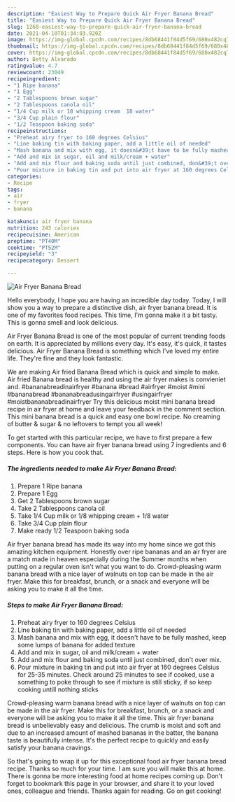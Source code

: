 ```yaml
---
description: "Easiest Way to Prepare Quick Air Fryer Banana Bread"
title: "Easiest Way to Prepare Quick Air Fryer Banana Bread"
slug: 1268-easiest-way-to-prepare-quick-air-fryer-banana-bread
date: 2021-04-10T01:34:03.920Z
image: https://img-global.cpcdn.com/recipes/8db68441f84d5f69/680x482cq70/air-fryer-banana-bread-recipe-main-photo.jpg
thumbnail: https://img-global.cpcdn.com/recipes/8db68441f84d5f69/680x482cq70/air-fryer-banana-bread-recipe-main-photo.jpg
cover: https://img-global.cpcdn.com/recipes/8db68441f84d5f69/680x482cq70/air-fryer-banana-bread-recipe-main-photo.jpg
author: Betty Alvarado
ratingvalue: 4.7
reviewcount: 23049
recipeingredient:
- "1 Ripe banana"
- "1 Egg"
- "2 Tablespoons brown sugar"
- "2 Tablespoons canola oil"
- "1/4 Cup milk or 18 whipping cream  18 water"
- "3/4 Cup plain flour"
- "1/2 Teaspoon baking soda"
recipeinstructions:
- "Preheat airy fryer to 160 degrees Celsius"
- "Line baking tin with baking paper, add a little oil of needed"
- "Mash banana and mix with egg, it doesn&#39;t have to be fully mashed, keep some lumps of banana for added texture"
- "Add and mix in sugar, oil and milk/cream + water"
- "Add and mix flour and baking soda until just combined, don&#39;t over mix."
- "Pour mixture in baking tin and put into air fryer at 160 degrees Celsius for 25-35 minutes. Check around 25 minutes to see if cooked, use a something to poke through to see if mixture is still sticky, if so keep cooking untill nothing sticks"
categories:
- Recipe
tags:
- air
- fryer
- banana

katakunci: air fryer banana 
nutrition: 243 calories
recipecuisine: American
preptime: "PT40M"
cooktime: "PT52M"
recipeyield: "3"
recipecategory: Dessert

---
```



![Air Fryer Banana Bread](https://img-global.cpcdn.com/recipes/8db68441f84d5f69/680x482cq70/air-fryer-banana-bread-recipe-main-photo.jpg)

Hello everybody, I hope you are having an incredible day today. Today, I will show you a way to prepare a distinctive dish, air fryer banana bread. It is one of my favorites food recipes. This time, I'm gonna make it a bit tasty. This is gonna smell and look delicious.

Air Fryer Banana Bread is one of the most popular of current trending foods on earth. It is appreciated by millions every day. It's easy, it's quick, it tastes delicious. Air Fryer Banana Bread is something which I've loved my entire life. They're fine and they look fantastic.

We are making Air fried Banana Bread which is quick and simple to make. Air fried Banana bread is healthy and using the air fryer makes is convieniet and. #bananabreadinairfryer #banana #bread #airfryer #moist #mini #bananabread #bananabreadusingairfryer #usingairfryer #moistbananabreadinairfryer Try this delicious moist mini banana bread recipe in air fryer at home and leave your feedback in the comment section. This mini banana bread is a quick and easy one bowl recipe. No creaming of butter &amp; sugar &amp; no leftovers to tempt you all week!


To get started with this particular recipe, we have to first prepare a few components. You can have air fryer banana bread using 7 ingredients and 6 steps. Here is how you cook that.

<!--inarticleads1-->

##### The ingredients needed to make Air Fryer Banana Bread:

1. Prepare 1 Ripe banana
1. Prepare 1 Egg
1. Get 2 Tablespoons brown sugar
1. Take 2 Tablespoons canola oil
1. Take 1/4 Cup milk or 1/8 whipping cream + 1/8 water
1. Take 3/4 Cup plain flour
1. Make ready 1/2 Teaspoon baking soda


Air fryer banana bread has made its way into my home since we got this amazing kitchen equipment. Honestly over ripe bananas and an air fryer are a match made in heaven especially during the Summer months when putting on a regular oven isn&#39;t what you want to do. Crowd-pleasing warm banana bread with a nice layer of walnuts on top can be made in the air fryer. Make this for breakfast, brunch, or a snack and everyone will be asking you to make it all the time. 

<!--inarticleads2-->

##### Steps to make Air Fryer Banana Bread:

1. Preheat airy fryer to 160 degrees Celsius
1. Line baking tin with baking paper, add a little oil of needed
1. Mash banana and mix with egg, it doesn&#39;t have to be fully mashed, keep some lumps of banana for added texture
1. Add and mix in sugar, oil and milk/cream + water
1. Add and mix flour and baking soda until just combined, don&#39;t over mix.
1. Pour mixture in baking tin and put into air fryer at 160 degrees Celsius for 25-35 minutes. Check around 25 minutes to see if cooked, use a something to poke through to see if mixture is still sticky, if so keep cooking untill nothing sticks


Crowd-pleasing warm banana bread with a nice layer of walnuts on top can be made in the air fryer. Make this for breakfast, brunch, or a snack and everyone will be asking you to make it all the time. This air fryer banana bread is unbelievably easy and delicious. The crumb is moist and soft and due to an increased amount of mashed bananas in the batter, the banana taste is beautifully intense. It&#39;s the perfect recipe to quickly and easily satisfy your banana cravings. 

So that's going to wrap it up for this exceptional food air fryer banana bread recipe. Thanks so much for your time. I am sure you will make this at home. There is gonna be more interesting food at home recipes coming up. Don't forget to bookmark this page in your browser, and share it to your loved ones, colleague and friends. Thanks again for reading. Go on get cooking!
